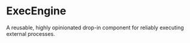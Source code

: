 # ExecEngine

A reusable, highly opinionated drop-in component for reliably executing external processes.